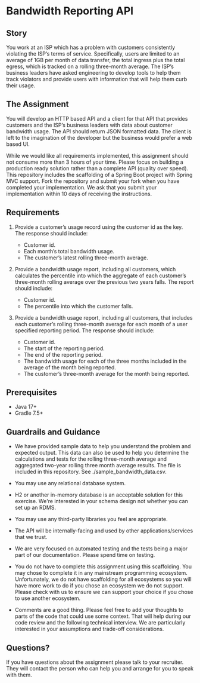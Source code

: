 # Bandwidth Reporting API #

## Story ##

You work at an ISP which has a problem with customers consistently violating the ISP’s terms of service. Specifically, users are limited to an average of 1GB per month of data transfer, the total ingress plus the total egress, which is tracked on a rolling three-month average. The ISP’s business leaders have asked engineering to develop tools to help them track violators and provide users with information that will help them curb their usage.

## The Assignment ##

You will develop an HTTP based API and a client for that API that provides customers and the ISP’s business leaders with data about customer bandwidth usage. The API should return JSON formatted data. The client is left to the imagination of the developer but the business would prefer a web based UI.

While we would like all requirements implemented, this assignment should not consume more than 3 hours of your time. Please focus on building a production ready solution rather than a complete API (quality over speed).
​
This repository includes the scaffolding of a Spring Boot project with Spring MVC support. Fork the repository and submit your fork when you have completed your implementation. We ask that you submit your implementation within 10 days of receiving the instructions.

## Requirements ##

1. Provide a customer’s usage record using the customer id as the key. The response should include:

   * Customer id.
   * Each month’s total bandwidth usage.
   * The customer’s latest rolling three-month average.

2. Provide a bandwidth usage report, including all customers, which calculates the percentile into which the aggregate of each customer’s three-month rolling average over the previous two years falls. The report should include:

   * Customer id.
   * The percentile into which the customer falls.

3. Provide a bandwidth usage report, including all customers, that includes each customer’s rolling three-month average for each month of a user specified reporting period. The response should include:

    * Customer id.
    * The start of the reporting period.
    * The end of the reporting period.
    * The bandwidth usage for each of the three months included in the average of the month being reported.
    * The customer’s three-month average for the month being reported.

## Prerequisites ##

* Java 17+
* Gradle 7.5+​

## Guardrails and Guidance ##

* We have provided sample data to help you understand the problem and expected output. This data can also be used to help you determine the calculations and tests for the rolling three-month average and aggregated two-year rolling three month average results. The file is included in this repository. See ./sample_bandwidth_data.csv.

* You may use any relational database system.

* H2 or another in-memory database is an acceptable solution for this exercise. We're interested in your schema design not whether you can set up an RDMS.

* You may use any third-party libraries you feel are appropriate.

* The API will be internally-facing and used by other applications/services that we trust.

* We are very focused on automated testing and the tests being a major part of our documentation. Please spend time on testing.

* You do not have to complete this assignment using this scaffolding. You may chose to complete it in any mainstream programming ecosystem. Unfortunately, we do not have scaffolding for all ecosystems so you will have more work to do if you chose an ecosystem we do not support. Please check with us to ensure we can support your choice if you chose to use another ecosystem.

* Comments are a good thing. Please feel free to add your thoughts to parts of the code that could use some context. That will help during our code review and the following technical interview. We are particularly interested in your assumptions and trade-off considerations.

## Questions? ##

If you have questions about the assignment please talk to your recruiter. They will contact the person who can help you and arrange for you to speak with them.
